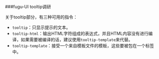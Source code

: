 ###fugu-UI tooltip调研

关于tooltip部分，有三种可用的指令：
- `tooltip`：只显示提示的文本。
- `tooltip-html`：输出HTML字符组成的表达式，并且HTML内容没有进行编译，如果需要被编译的话，建议使用`tooltip-template`来代替。
- `tooltip-template`：接受一个来自模板文件的模板，这些要被包在一个标签中。